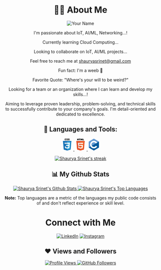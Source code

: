 <h1 align="center">🙋‍♂️ About Me</h1>

<p align="center">
  <img src="https://your-profile-image-url-here" alt="Your Name" width="150">
</p>

<p align="center">I'm passionate about IoT, AI/ML, Networking...!</p>
<p align="center">Currently learning Cloud Computing...</p>
<p align="center">Looking to collaborate on IoT, AI/ML projects...</p>
<p align="center">Feel free to reach me at <a href="mailto:shauryasrinet@gmail.com">shauryasrinet@gmail.com</a></p>
<p align="center">Fun fact: I'm a weeb 🐉</p>
<p align="center">Favorite Quote: "Where's your will to be weird?"</p>

<p align="center">Looking for a team or an organization where I can learn and develop my skills...!</p>

<p align="center">Aiming to leverage proven leadership, problem-solving, and technical skills to successfully contribute to your company's goals. I'm detail-oriented and dedicated to excellence.</p>

<h2 align="center">🚀 Languages and Tools:</h2>

<p align="center">
  <a href="https://www.w3schools.com/css/">
    <img src="https://raw.githubusercontent.com/devicons/devicon/master/icons/css3/css3-original-wordmark.svg" alt="CSS3" width="40" height="40">
  </a>
  <a href="https://www.w3.org/html/">
    <img src="https://raw.githubusercontent.com/devicons/devicon/master/icons/html5/html5-original-wordmark.svg" alt="HTML5" width="40" height="40">
  </a>
  <a href="https://www.w3schools.com/c/">
    <img src="https://raw.githubusercontent.com/devicons/devicon/master/icons/c/c-original.svg" alt="C" width="40" height="40">
  </a>
  <!-- Add more icons here -->
</p>

<p align="center">
  <a href="https://github.com/footcricket05/github-readme-streak-stats">
    <img title="🔥 Get streak stats for your profile" alt="Shaurya Srinet's streak" src="https://github-readme-streak-stats.herokuapp.com/?user=footcricket05&theme=black-ice&hide_border=true&stroke=0000&background=060A0CD0"/>
  </a>
</p>

<h2 align="center">📊 My Github Stats</h2>

<p align="center">
  <a href="https://github.com/footcricket05/github-readme-stats">
    <img alt="Shaurya Srinet's Github Stats" src="https://github-readme-stats.vercel.app/api?username=footcricket05&show_icons=true&count_private=true&theme=react&hide_border=true&bg_color=0D1117" />
  </a>
  <a href="https://github.com/footcricket05/github-readme-stats">
    <img alt="Shaurya Srinet's Top Languages" src="https://github-readme-stats.vercel.app/api/top-langs/?username=footcricket05&langs_count=8&count_private=true&layout=compact&theme=react&hide_border=true&bg_color=0D1117" />
  </a>
</p>

<p align="center"><b>Note:</b> Top languages are a metric of the languages my public code consists of and don't reflect experience or skill level.</p>

<h1 align="center">Connect with Me</h1>

<p align="center">
  <a href="https://www.linkedin.com/in/shaurya-srinet/"><img src="https://img.icons8.com/fluent/48/000000/linkedin.png" alt="LinkedIn"></a>
  <a href="https://www.instagram.com/_shaurya_srinet_/"><img src="https://img.icons8.com/fluent/48/000000/instagram-new.png" alt="Instagram"></a>
</p>

<h2 align="center">❤ Views and Followers</h2>

<p align="center">
  <a href="https://github.com/Meghna-DAS/github-profile-views-counter">
      <img src="https://komarev.com/ghpvc/?username=footcricket05" alt="Profile Views">
  </a>
  <a href="https://github.com/footcricket05?tab=followers">
    <img src="https://img.shields.io/github/followers/footcricket05?label=Followers&style=social" alt="GitHub Followers">
  </a>
</p>
